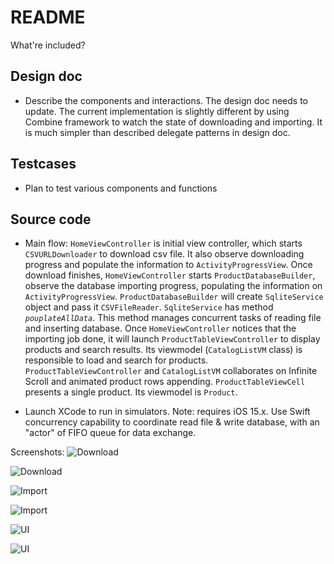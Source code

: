 # README #
What're included?

## Design doc ##

* Describe the components and interactions. The design doc needs to update. The current implementation is slightly different by using Combine framework to watch the state of downloading and importing. It is much simpler than described delegate patterns in design doc.

## Testcases ##

* Plan to test various components and functions

## Source code ##
* Main flow: `HomeViewController` is initial view controller, which starts `CSVURLDownloader` to download csv file. It also observe downloading progress and populate the information to `ActivityProgressView`. Once download finishes, `HomeViewController` starts `ProductDatabaseBuilder`, observe the database importing progress, populating the information on `ActivityProgressView`. `ProductDatabaseBuilder` will create `SqliteService` object and pass it `CSVFileReader`. `SqliteService` has method *`pouplateAllData`*. This method manages concurrent tasks of reading file and inserting database. Once `HomeViewController` notices that the importing job done, it will launch `ProductTableViewController` to display products and search results. Its viewmodel (`CatalogListVM` class) is responsible to load and search for products.
`ProductTableViewController` and `CatalogListVM` collaborates on Infinite Scroll and animated product rows appending. `ProductTableViewCell` presents a single product. Its viewmodel is `Product`.

* Launch XCode to run in simulators. Note: requires iOS 15.x. Use Swift concurrency capability to coordinate read file & write database, with an "actor" of FIFO queue for data exchange.

Screenshots:
![Download](https://github.com/victorzengsfbay/ProductCatalog/blob/main/Simulator%20Screen%20Shot%20-%20iPod%20touch%20(7th%20generation)%20-%202022-07-16%20at%2013.19.20.png)

![Download](https://github.com/victorzengsfbay/ProductCatalog/blob/main/Simulator%20Screen%20Shot%20-%20iPod%20touch%20(7th%20generation)%20-%202022-07-16%20at%2013.19.51.png)

![Import](https://github.com/victorzengsfbay/ProductCatalog/blob/main/Simulator%20Screen%20Shot%20-%20iPod%20touch%20(7th%20generation)%20-%202022-07-16%20at%2013.20.36.png)

![Import](https://github.com/victorzengsfbay/ProductCatalog/blob/main/Simulator%20Screen%20Shot%20-%20iPod%20touch%20(7th%20generation)%20-%202022-07-16%20at%2013.20.48.png)

![UI](https://github.com/victorzengsfbay/ProductCatalog/blob/main/Simulator%20Screen%20Shot%20-%20iPod%20touch%20(7th%20generation)%20-%202022-07-16%20at%2013.21.21.png)

![UI](https://github.com/victorzengsfbay/ProductCatalog/blob/main/Simulator%20Screen%20Shot%20-%20iPod%20touch%20(7th%20generation)%20-%202022-07-16%20at%2013.21.28.png)

